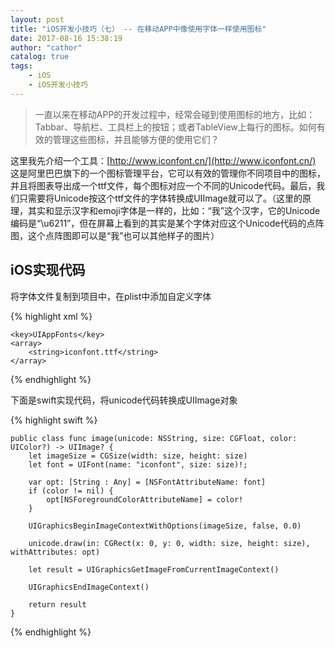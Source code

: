```yaml
---
layout: post
title: "iOS开发小技巧（七） -- 在移动APP中像使用字体一样使用图标"
date: 2017-08-16 15:38:19
author: "cathor"
catalog: true
tags:
    - iOS
    - iOS开发小技巧
---
```




> 一直以来在移动APP的开发过程中，经常会碰到使用图标的地方，比如：Tabbar、导航栏、工具栏上的按钮；或者TableView上每行的图标。如何有效的管理这些图标，并且能够方便的使用它们？

这里我先介绍一个工具：[http://www.iconfont.cn/](http://www.iconfont.cn/) 这是阿里巴巴旗下的一个图标管理平台，它可以有效的管理你不同项目中的图标，并且将图表导出成一个ttf文件，每个图标对应一个不同的Unicode代码。最后，我们只需要将Unicode按这个ttf文件的字体转换成UIImage就可以了。（这里的原理，其实和显示汉字和emoji字体是一样的，比如：“我”这个汉字，它的Unicode编码是“\u6211”，但在屏幕上看到的其实是某个字体对应这个Unicode代码的点阵图，这个点阵图即可以是“我”也可以其他样子的图片）



## iOS实现代码

将字体文件复制到项目中，在plist中添加自定义字体

{% highlight xml %}

	<key>UIAppFonts</key>
	<array>
		<string>iconfont.ttf</string>
	</array>
{% endhighlight %}


下面是swift实现代码，将unicode代码转换成UIImage对象

{% highlight swift %}

    public class func image(unicode: NSString, size: CGFloat, color: UIColor?) -> UIImage? {
        let imageSize = CGSize(width: size, height: size)
        let font = UIFont(name: "iconfont", size: size)!;
        
        var opt: [String : Any] = [NSFontAttributeName: font]
        if (color != nil) {
            opt[NSForegroundColorAttributeName] = color!
        }
        
        UIGraphicsBeginImageContextWithOptions(imageSize, false, 0.0)
        
        unicode.draw(in: CGRect(x: 0, y: 0, width: size, height: size), withAttributes: opt)
        
        let result = UIGraphicsGetImageFromCurrentImageContext()
        
        UIGraphicsEndImageContext()
        
        return result
    }

{% endhighlight %}

